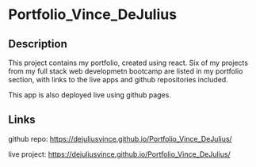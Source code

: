 # Portfolio_Vince_DeJulius

## Description

This project contains my portfolio, created using react.
Six of my projects from my full stack web developmetn bootcamp are listed in my portfolio section, with links to the live apps and github repositories included. 

This app is also deployed live using github pages.

## Links 

github repo: https://dejuliusvince.github.io/Portfolio_Vince_DeJulius/ 

live project: https://dejuliusvince.github.io/Portfolio_Vince_DeJulius/